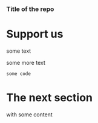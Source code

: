 ### Title of the repo

# Support us

some text

some more text

```
some code
```

# The next section

with some content

